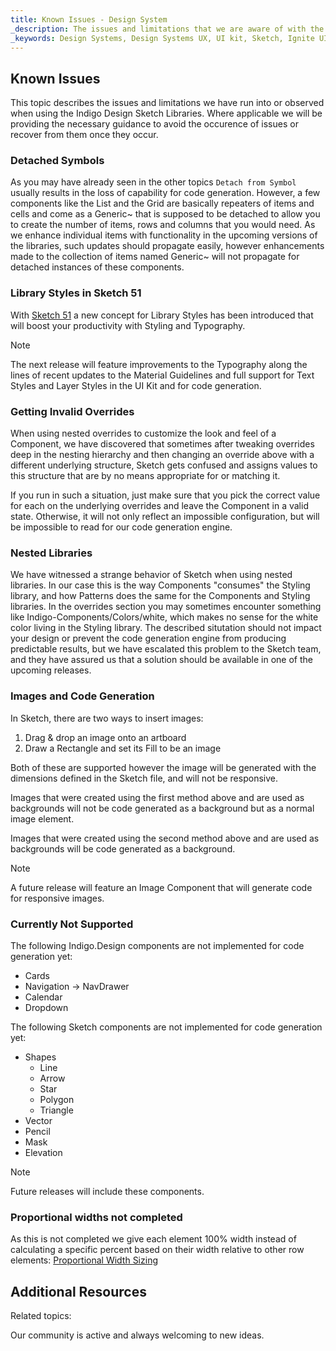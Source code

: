 ```yaml
---
title: Known Issues - Design System
_description: The issues and limitations that we are aware of with the guidance how to avoid or recover in case you run into them. 
_keywords: Design Systems, Design Systems UX, UI kit, Sketch, Ignite UI for Angular, Sketch to Angular, Sketch to Angular, Angular, Angular Design System, Export code from Sketch, Design Kits for Angular, Sketch HTML, Sketch to HTML, Sketch UI kits
---
```


## Known Issues

This topic describes the issues and limitations we have run into or observed when using the Indigo Design Sketch Libraries. Where applicable we will be providing the necessary guidance to avoid the occurence of issues or recover from them once they occur.

### Detached Symbols

As you may have already seen in the other topics `Detach from Symbol` usually results in the loss of capability for code generation. However, a few components like the List and the Grid are basically repeaters of items and cells and come as a Generic~ that is supposed to be detached to allow you to create the number of items, rows and columns that you would need. As we enhance individual items with functionality in the upcoming versions of the libraries, such updates should propagate easily, however enhancements made to the collection of items named Generic~ will not propagate for detached instances of these components.

### Library Styles in Sketch 51

With [Sketch 51](https://www.sketchapp.com/updates/#version-51) a new concept for Library Styles has been introduced that will boost your productivity with Styling and Typography.

> [!Note]
> The next release will feature improvements to the Typography along the lines of recent updates to the Material Guidelines and full support for Text Styles and Layer Styles in the UI Kit and for code generation.

### Getting Invalid Overrides

When using nested overrides to customize the look and feel of a Component, we have discovered that sometimes after tweaking overrides deep in the nesting hierarchy and then changing an override above with a different underlying structure, Sketch gets confused and assigns values to this structure that are by no means appropriate for or matching it.

If you run in such a situation, just make sure that you pick the correct value for each on the underlying overrides and leave the Component in a valid state. Otherwise, it will not only reflect an impossible configuration, but will be impossible to read for our code generation engine.

### Nested Libraries

We have witnessed a strange behavior of Sketch when using nested libraries. In our case this is the way Components "consumes" the Styling library, and how Patterns does the same for the Components and Styling libraries. In the overrides section you may sometimes encounter something like Indigo-Components/Colors/white, which makes no sense for the white color living in the Styling library. The described situtation should not impact your design or prevent the code generation engine from producing predictable results, but we have escalated this problem to the Sketch team, and they have assured us that a solution should be available in one of the upcoming releases.

### Images and Code Generation

In Sketch, there are two ways to insert images:

1.  Drag & drop an image onto an artboard
2.  Draw a Rectangle and set its Fill to be an image

Both of these are supported however the image will be generated with the dimensions defined in the Sketch file, and will not be responsive.

Images that were created using the first method above and are used as backgrounds will not be code generated as a background but as a normal image element.

Images that were created using the second method above and are used as backgrounds will be code generated as a background.

> [!Note]
> A future release will feature an Image Component that will generate code for responsive images.

### Currently Not Supported

The following Indigo.Design components are not implemented for code generation yet:

* Cards
* Navigation -> NavDrawer
* Calendar
* Dropdown

The following Sketch components are not implemented for code generation yet:

* Shapes
    * Line
    * Arrow
    * Star
    * Polygon
    * Triangle
* Vector
* Pencil
* Mask
* Elevation

> [!Note]
> Future releases will include these components.

### Proportional widths not completed

As this is not completed we give each element 100% width instead of calculating a specific percent based on their width relative to other row elements:
[Proportional Width Sizing](codegen/layout-codegen.md#proportional-width-sizing)

## Additional Resources

Related topics:

Our community is active and always welcoming to new ideas.


